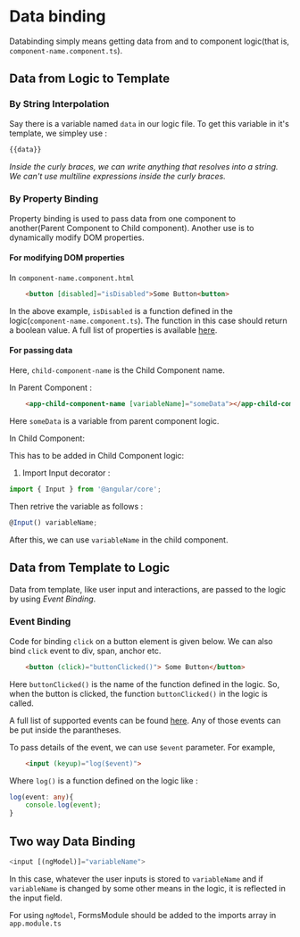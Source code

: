 # Data binding

Databinding simply means getting data from and to component logic(that is, `component-name.component.ts`).

## Data from Logic to Template

### By String Interpolation

Say there is a variable named `data` in our logic file. To get this variable in it's template, we simpley use :
```typescript
{{data}}
```
*Inside the curly braces, we can write anything that resolves into a string. We can't use multiline expressions inside the curly braces.*

### By Property Binding

Property binding is used to pass data from one component to another(Parent Component to Child component). Another use is to dynamically modify DOM properties. 

#### For modifying DOM properties
In `component-name.component.html`
```html
    <button [disabled]="isDisabled">Some Button<button>
```
In the above example, `isDisabled` is a function defined in the logic(`component-name.component.ts`). The function in this case should return a boolean value. A full list of properties is available [here](https://developer.mozilla.org/en-US/docs/Web/API/HTMLElement).

#### For passing data

Here, `child-component-name` is the Child Component name.

In Parent Component :
```html
    <app-child-component-name [variableName]="someData"></app-child-component-name>
```
Here `someData` is a variable from parent component logic.

In Child Component:

This has to be added in Child Component logic: 

1. Import Input decorator :
```typescript
import { Input } from '@angular/core';
```
Then retrive the variable as follows :
```typescript
@Input() variableName;
```
After this, we can use `variableName` in the child component.


## Data from Template to Logic

Data from template, like user input and interactions, are passed to the logic by using *Event Binding*.

### Event Binding

Code for binding `click` on a button element is given below. We can also bind `click` event to div, span, anchor etc.

```html
    <button (click)="buttonClicked()"> Some Button</button>
```

Here `buttonClicked()` is the name of the function defined in the logic. So, when the button is clicked, the function `buttonClicked()` in the logic is called. 

A full list of supported events can be found [here](https://developer.mozilla.org/en-US/docs/Web/Events). Any of those events can be put inside the parantheses. 

To pass details of the event, we can use `$event` parameter. For example, 

```html
    <input (keyup)="log($event)">
```
Where `log()` is  a function defined on the logic like :
```typescript
log(event: any){
    console.log(event);
}
```

## Two way Data Binding

```typescript
<input [(ngModel)]="variableName">
```
In this case, whatever the user inputs is stored to `variableName` and if `variableName` is changed by some other means in the logic, it is reflected in the input field.

For using `ngModel`, FormsModule should be added to the imports array in `app.module.ts`